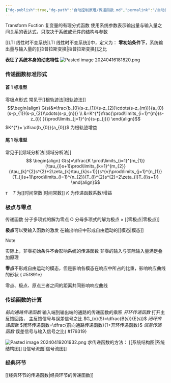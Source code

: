 ```yaml
---
{"dg-publish":true,"dg-path":"自动控制原理/传递函数.md","permalink":"/自动控制原理/传递函数/","dgPassFrontmatter":true,"noteIcon":"","created":"2024-04-16T13:01:27.302+08:00","updated":"2024-05-12T15:51:05.749+08:00"}
---
```



Transform Fuction
复变量的有理分式函数
使用系统参数表示输出量与输入量之间关系的表达式，只取决于系统或元件的结构与参数

[[LTI 线性时不变系统\|LTI 线性时不变系统]]中，定义为：
**零初始条件下**，系统输出量与输入量的[[拉普拉斯变换\|拉普拉斯变换]]之比

**表征了系统本身的动态特性**
![Pasted image 20240416181820.png](/img/user/%E5%8A%9F%E8%83%BD%E6%80%A7%E6%96%87%E4%BB%B6%E5%A4%B9/%E8%BD%BD%E5%85%A5%E7%9A%84%E5%AA%92%E4%BD%93%E8%B5%84%E6%BA%90/Pasted%20image%2020240416181820.png)
### 传递函数标准形式

#### 首 1 标准型
零极点形式
常见于[[根轨迹法\|根轨迹法]]
$$\begin{align}
G(s)&=\frac{b_{0}(s-z_{1})(s-z_{2})\cdots(s-z_{m})}{a_{0}(s-p_{1})(s-p_{2})\cdots(s-p_{n})} \\
&=K^{*}\frac{\prod\limits_{i=1}^{m}(s-z_{i}) }{\prod\limits_{j=1}^{n}(s-p_{j})}
\end{align}$$
$K^{*}= \dfrac{b_{0}}{a_{0}}$ 为根轨迹增益

#### 尾 1 标准型
常见于[[频域分析法\|频域分析法]]
$$
\begin{align}
G(s)=\dfrac{K \prod\limits_{i=1}^{m_{1}}(\tau_{i}s+1)\prod\limits_{k=1}^{m_{2}}(\tau_{k}^{2}s^{2}+2\zeta_{k}\tau_{k}s+1)}{s^{v}\prod\limits_{j=1}^{n_{1}}(T_{j}s+1)\prod\limits_{l=1}^{n_{2}}(T_{l}^{2}s^{2}+2\zeta_{l}T_{l}s+1)}
\end{align}$$


$\tau\quad T$ 为[[时间常数\|时间常数]]
$K$ 为传递函数系数/增益

### 极点与零点
传递函数
分子多项式的解为零点   O
分母多项式的解为极点   ×
[[零极点\|零极点]]

**极点**可以受输入函数的激发
在输出响应中形成自由运动的[[模态\|模态]]
>[!note] 
>实际上，非零初始条件不会影响系统的传递函数
>非零的输入与实际输入量满足叠加原理

**零点**不形成自由运动的模态，但是影响各模态在响应中所占的比重，影响响应曲线的形状
{ #5f891e}

零点、极点、原点三者之间的距离共同影响响应曲线


### 传递函数的计算
*前向通路传递函数*
输入端到输出端的通路的传递函数的乘积
*开环传递函数*
打开主反馈回路，
主反馈信号与误差信号之比
$G_{o}(S)=\dfrac{B(s)}{E(s)}$
*闭环传递函数*
$闭环传递函数=\dfrac{前向通路传递函数}{1+开环传递函数}$ 
*误差传递函数*
误差信号与输入信号之比{ #179319}


![Pasted image 20240419201932.png](/img/user/%E5%8A%9F%E8%83%BD%E6%80%A7%E6%96%87%E4%BB%B6%E5%A4%B9/%E8%BD%BD%E5%85%A5%E7%9A%84%E5%AA%92%E4%BD%93%E8%B5%84%E6%BA%90/Pasted%20image%2020240419201932.png)
求传递函数的方法：
[[系统结构图\|系统结构图]]
[[信号流图\|信号流图]]
### 经典环节
[[经典环节的传递函数\|经典环节的传递函数]]




 



